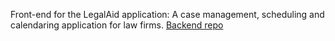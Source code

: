 Front-end for the LegalAid application: A case management, scheduling and calendaring application for law firms.
[Backend repo](https://github.com/maheshc7/legalaid)
